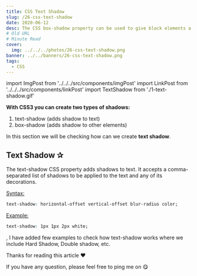 ```yaml
---
title: CSS Text Shadow
slug: /26-css-text-shadow
date: 2020-06-12
desc: The CSS box-shadow property can be used to give block elements a drop shadow or an inner shadow.
# Old URL
# Minute Read
cover:
  img: ../../../photos/26-css-text-shadow.png
banner: ../../banners/26-css-text-shadow.png
tags:
  - CSS
---
```


import ImgPost from '../../../src/components/imgPost'
import LinkPost from '../../../src/components/linkPost'
import TextShadow from './1-text-shadow.gif'

**With CSS3 you can create two types of shadows:**
1. text-shadow (adds shadow to text)
2. box-shadow (adds shadow to other elements)

In this section we will be checking how can we create **text shadow**.

## Text Shadow ✰

The text-shadow CSS property adds shadows to text. It accepts a comma-separated list of shadows to be applied to the text and any of its decorations.

<u>Syntax:</u>

```css
text-shadow: horizontal-offset vertical-offset blur-radius color;
```

<u>Example:</u>

```css
text-shadow: 1px 1px 2px white;
```

<ImgPost src={TextShadow} alt='text shadow' />

<p><LinkPost href='https://codepen.io/suprabhasupi/pen/mdVPywz' name='Here' />, I have added few examples to check how text-shadow works where we include Hard Shadow, Double shadow, etc.</p>

Thanks for reading this article ♥️

If you have any question, please feel free to ping me on <LinkPost href='https://twitter.com/suprabhasupi' name='@suprabhasupi' /> 😋

